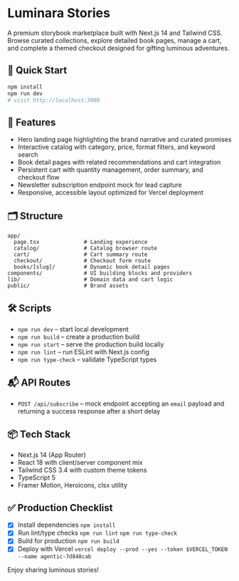 # Luminara Stories

A premium storybook marketplace built with Next.js 14 and Tailwind CSS. Browse curated collections, explore detailed book pages, manage a cart, and complete a themed checkout designed for gifting luminous adventures.

## 🚀 Quick Start

```bash
npm install
npm run dev
# visit http://localhost:3000
```

## 🧭 Features

- Hero landing page highlighting the brand narrative and curated promises
- Interactive catalog with category, price, format filters, and keyword search
- Book detail pages with related recommendations and cart integration
- Persistent cart with quantity management, order summary, and checkout flow
- Newsletter subscription endpoint mock for lead capture
- Responsive, accessible layout optimized for Vercel deployment

## 🗂️ Structure

```
app/
  page.tsx              # Landing experience
  catalog/              # Catalog browser route
  cart/                 # Cart summary route
  checkout/             # Checkout form route
  books/[slug]/         # Dynamic book detail pages
components/             # UI building blocks and providers
lib/                    # Domain data and cart logic
public/                 # Brand assets
```

## 🛠️ Scripts

- `npm run dev` – start local development
- `npm run build` – create a production build
- `npm run start` – serve the production build locally
- `npm run lint` – run ESLint with Next.js config
- `npm run type-check` – validate TypeScript types

## 📬 API Routes

- `POST /api/subscribe` – mock endpoint accepting an `email` payload and returning a success response after a short delay

## 📦 Tech Stack

- Next.js 14 (App Router)
- React 18 with client/server component mix
- Tailwind CSS 3.4 with custom theme tokens
- TypeScript 5
- Framer Motion, Heroicons, clsx utility

## ✅ Production Checklist

- [x] Install dependencies `npm install`
- [x] Run lint/type checks `npm run lint` `npm run type-check`
- [x] Build for production `npm run build`
- [x] Deploy with Vercel `vercel deploy --prod --yes --token $VERCEL_TOKEN --name agentic-7d848cab`

Enjoy sharing luminous stories!
